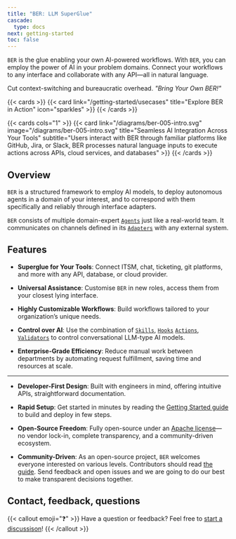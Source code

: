 ```yaml
---
title: "BER: LLM SuperGlue"
cascade:
  type: docs
next: getting-started
toc: false
---
```


`BER` is the glue enabling your own AI-powered workflows. With `BER`, you can employ the power of AI in your problem domains. Connect your workflows to any interface and collaborate with any API—all in natural language.

Cut context-switching and bureaucratic overhead. _"Bring Your Own BER!"_

{{< cards >}}
  {{< card link="/getting-started/usecases" title="Explore BER in Action" icon="sparkles" >}}
{{< /cards >}}


{{< cards cols="1" >}}
  {{< card link="/diagrams/ber-005-intro.svg" image="/diagrams/ber-005-intro.svg" title="Seamless AI Integration Across Your Tools" subtitle="Users interact with BER through familiar platforms like GitHub, Jira, or Slack, BER processes natural language inputs to execute actions across APIs, cloud services, and databases" >}}
{{< /cards >}}


## Overview
`BER` is a structured framework to employ AI models, to deploy autonomous agents in a domain of your interest, and to correspond with them specifically and reliably through interface adapters.

`BER` consists of multiple domain-expert [`Agents`](/concepts/agent) just like a real-world team. It communicates on channels defined in its [`Adapters`](/concepts/adapter) with any external system.

## Features
- **Superglue for Your Tools**:
Connect ITSM, chat, ticketing, git platforms, and more with any API, database, or cloud provider.

- **Universal Assistance**:
Customise `BER` in new roles, access them from your closest lying interface.

- **Highly Customizable Workflows**:
Build workflows tailored to your organization’s unique needs.

- **Control over AI**:
Use the combination of [`Skills`](/references/glossary#Skills), [`Hooks`](/references/glossary#Hooks) [`Actions`](/references/glossary#Actions), [`Validators`](/references/glossary#Validators) to control conversational LLM-type AI models.

- **Enterprise-Grade Efficiency**:
Reduce manual work between departments by automating request fulfillment, saving time and resources at scale.

---

- **Developer-First Design**:
Built with engineers in mind, offering intuitive APIs, straightforward documentation.

- **Rapid Setup**:
Get started in minutes by reading the [Getting Started guide](/getting-started) to build and deploy in few steps.

- **Open-Source Freedom**:
Fully open-source under an [Apache license](https://github.com/berbyte/ber-os/blob/main/LICENSE)—no vendor lock-in, complete transparency, and a community-driven ecosystem.

- **Community-Driven**:
As an open-source project, `BER` welcomes everyone interested on various levels. Contributors should read [the guide](https://github.com/berbyte/ber-os/blob/main/.github/CONTRIBUTING.md). Send feedback and open issues and we are going to do our best to make transparent decisions together.

## Contact, feedback, questions
{{< callout emoji="❓" >}}
  Have a question or feedback? Feel free to [start a discussison](https://github.com/berbyte/ber-os/discussions/new/choose)!
{{< /callout >}}

